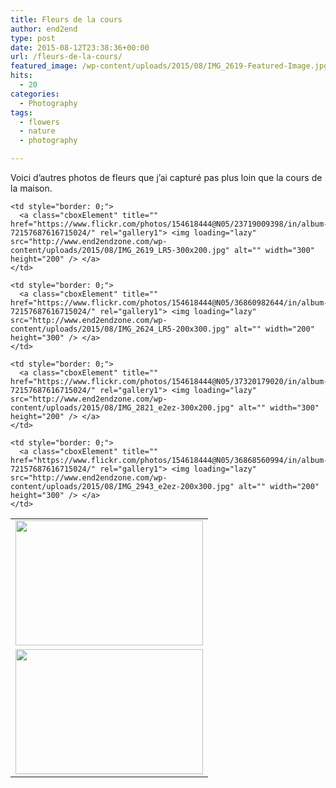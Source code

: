 ```yaml
---
title: Fleurs de la cours
author: end2end
type: post
date: 2015-08-12T23:38:36+00:00
url: /fleurs-de-la-cours/
featured_image: /wp-content/uploads/2015/08/IMG_2619-Featured-Image.jpg
hits:
  - 20
categories:
  - Photography
tags:
  - flowers
  - nature
  - photography

---
```

Voici d&#8217;autres photos de fleurs que j&#8217;ai capturé pas plus loin que la cours de la maison.<!--more-->

<table style="border: 0;" border="0" cellspacing="0" cellpadding="0">
  <tr>
    <td style="border: 0;">
      <a class="cboxElement" title="" href="https://www.flickr.com/photos/154618444@N05/36860986414/in/album-72157687616715024/" rel="gallery1"> <img loading="lazy" src="http://www.end2endzone.com/wp-content/uploads/2015/08/IMG_2611_LR5-300x200.jpg" alt="" width="300" height="200" /> </a>
    </td>
    
    <td style="border: 0;">
      <a class="cboxElement" title="" href="https://www.flickr.com/photos/154618444@N05/23719009398/in/album-72157687616715024/" rel="gallery1"> <img loading="lazy" src="http://www.end2endzone.com/wp-content/uploads/2015/08/IMG_2619_LR5-300x200.jpg" alt="" width="300" height="200" /> </a>
    </td>
    
    <td style="border: 0;">
      <a class="cboxElement" title="" href="https://www.flickr.com/photos/154618444@N05/36860982644/in/album-72157687616715024/" rel="gallery1"> <img loading="lazy" src="http://www.end2endzone.com/wp-content/uploads/2015/08/IMG_2624_LR5-200x300.jpg" alt="" width="200" height="300" /> </a>
    </td>
  </tr>
  
  <tr>
    <td style="border: 0;">
      <a class="cboxElement" title="" href="https://www.flickr.com/photos/154618444@N05/23719006978/in/album-72157687616715024/" rel="gallery1"> <img loading="lazy" src="http://www.end2endzone.com/wp-content/uploads/2015/08/IMG_2637_LR5-300x200.jpg" alt="" width="300" height="200" /> </a>
    </td>
    
    <td style="border: 0;">
      <a class="cboxElement" title="" href="https://www.flickr.com/photos/154618444@N05/37320179020/in/album-72157687616715024/" rel="gallery1"> <img loading="lazy" src="http://www.end2endzone.com/wp-content/uploads/2015/08/IMG_2821_e2ez-300x200.jpg" alt="" width="300" height="200" /> </a>
    </td>
    
    <td style="border: 0;">
      <a class="cboxElement" title="" href="https://www.flickr.com/photos/154618444@N05/36868560994/in/album-72157687616715024/" rel="gallery1"> <img loading="lazy" src="http://www.end2endzone.com/wp-content/uploads/2015/08/IMG_2943_e2ez-200x300.jpg" alt="" width="200" height="300" /> </a>
    </td>
  </tr>
</table>